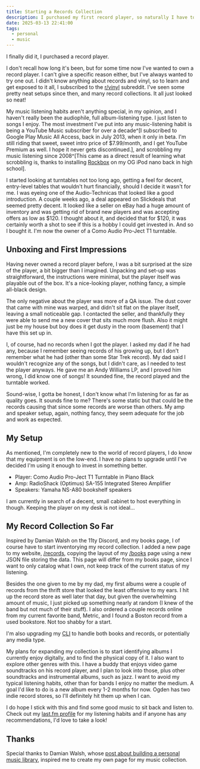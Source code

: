 ```yaml
---
title: Starting a Records Collection
description: I purchased my first record player, so naturally I have to start collecting records now
date: 2025-03-13 22:41:00
tags:
  - personal
  - music
---
```


I finally did it, I purchased a record player.

I don't recall how long it's been, but for some time now I've wanted to own a record player. I can't give a specific reason either, but I've always wanted to try one out. I didn't know anything about records and vinyl, so to learn and get exposed to it all, I subscribed to the [r/vinyl](https://old.reddit.com/r/vinyl) subreddit. I've seen some pretty neat setups since then, and many record collections. It all just looked so neat!

My music listening habits aren't anything special, in my opinion, and I haven't really been the audiophile, full album-listening type. I just listen to songs I enjoy. The most investment I've put into any music-listening habit is being a YouTube Music subscriber for over a decade^[I subscribed to Google Play Music All Access, back in July 2013, when it only in beta. I'm still riding that sweet, sweet intro price of $7.99/month, and I get YouTube Premium as well. I hope it never gets discontinued.], and scrobbling my music listening since 2008^[This came as a direct result of learning what scrobbling is, thanks to installing [Rockbox](https://www.rockbox.org/) on my OG iPod nano back in high school].

I started looking at turntables not too long ago, getting a feel for decent, entry-level tables that wouldn't hurt financially, should I decide it wasn't for me. I was eyeing one of the Audio-Technicas that looked like a good introduction. A couple weeks ago, a deal appeared on Slickdeals that seemed pretty decent. It looked like a seller on eBay had a huge amount of inventory and was getting rid of brand new players and was accepting offers as low as $120. I thought about it, and decided that for $120, it was certainly worth a shot to see if this is a hobby I could get invested in. And so I bought it. I'm now the owner of a Como Audio Pro-Ject T1 turntable.

## Unboxing and First Impressions

Having never owned a record player before, I was a bit surprised at the size of the player, a bit bigger than I imagined. Unpacking and set-up was straightforward, the instructions were minimal, but the player itself was playable out of the box. It's a nice-looking player, nothing fancy, a simple all-black design.

The only negative about the player was more of a QA issue. The dust cover that came with mine was warped, and didn't sit flat on the player itself, leaving a small noticeable gap. I contacted the seller, and thankfully they were able to send me a new cover that sits much more flush. Also it might just be my house but boy does it get dusty in the room (basement) that I have this set up in.

I, of course, had no records when I got the player. I asked my dad if he had any, because I remember seeing records of his growing up, but I don't remember what he had (other than some Star Trek record). My dad said I wouldn't recognize any of the songs, but I didn't care, as I needed to test the player anyways. He gave me an Andy Williams LP, and I proved him wrong, I did know one of songs! It sounded fine, the record played and the turntable worked.

Sound-wise, I gotta be honest, I don't know what I'm listening for as far as quality goes. It sounds fine to me? There's some static but that could be the records causing that since some records are worse than others. My amp and speaker setup, again, nothing fancy, they seem adequate for the job and work as expected.

## My Setup

As mentioned, I'm completely new to the world of record players, I do know that my equipment is on the low-end. I have no plans to upgrade until I've decided I'm using it enough to invest in something better.

- Player: Como Audio Pro-Ject T1 Turntable in Piano Black
- Amp: RadioShack (Optimus) SA-155 Integrated Stereo Amplifier
- Speakers: Yamaha NS-A80 bookshelf speakers

I am currently in search of a decent, small cabinet to host everything in though. Keeping the player on my desk is not ideal...

## My Record Collection So Far

Inspired by Damian Walsh on the 11ty Discord, and my books page, I of course have to start inventorying my record collection. I added a new page to my website, [/records](/records), copying the layout of my [/books](/books) page using a new JSON file storing the data. This page will differ from my books page, since I want to only catalog what I own, not keep track of the current status of my listening.

Besides the one given to me by my dad, my first albums were a couple of records from the thrift store that looked the least offensive to my ears. I hit up the record store as well later that day, but given the overwhelming amount of music, I just picked up something nearly at random (I knew of the band but not much of their stuff). I also ordered a couple records online from my current favorite band, Metric, and I found a Boston record from a used bookstore. Not too shabby for a start.

I'm also upgrading my [CLI](/posts/2025/managing-my-books-data) to handle both books and records, or potentially any media type.

My plans for expanding my collection is to start identifying albums I currently enjoy digitally, and to find the physical copy of it. I also want to explore other genres with this. I have a buddy that enjoys video game soundtracks on his record player, and I plan to look into those, plus other soundtracks and instrumental albums, such as jazz. I want to avoid my typical listening habits, other than for bands I enjoy no matter the medium. A goal I'd like to do is a new album every 1-2 months for now. Ogden has two indie record stores, so I'll definitely hit them up when I can.

I do hope I stick with this and find some good music to sit back and listen to. Check out my [last.fm profile](https://www.last.fm/user/spencer314) for my listening habits and if anyone has any recommendations, I'd love to take a look!

## Thanks

Special thanks to Damian Walsh, whose [post about building a personal music library](https://damianwalsh.co.uk/posts/creating-connections-with-music-and-technology/), inspired me to create my own page for my music collection.
